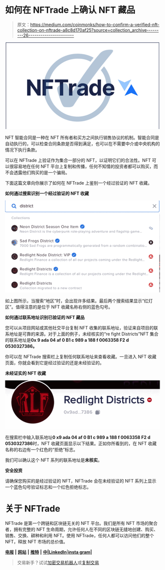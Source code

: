 # 如何在 NFTrade 上确认 NFT 藏品

> 原文：<https://medium.com/coinmonks/how-to-confirm-a-verified-nft-collection-on-nftrade-a8c8d170af25?source=collection_archive---------26----------------------->

![](img/c4eca17332d752352cb13323f547a9d6.png)

NFT 智能合同是一种在 NFT 所有者和买方之间执行销售协议的机制。智能合同是自动执行的，可以检查合同条款是否得到满足，也可以在不需要中介或中央机构的情况下执行条款。

可以在 NFTrade 上验证作为集合一部分的 NFT，以证明它们的合法性。NFT 可以很容易地在任何 NFT 平台上复制和传播，任何不知情的投资者都可以购买，而不会透露他们购买的是一个骗局。

下面这篇文章向你展示了如何在 NFTrade 上鉴别一个经过验证的 NFT 收藏。

**如何通过搜索识别一个经过验证的 NFT 收藏**

![](img/1efa69922bb1ec479b23cfcd38f9d0e0.png)

如上图所示，当搜索“地区”时，会出现许多结果。最后两个搜索结果显示“红灯区”。值得注意的是位于 NFT 收藏名称右侧的蓝色勾号。

**如何通过联系地址识别已验证的 NFT 藏品**

您可以从项目网站或其他社交平台复制 NFT 收集的联系地址，验证来自项目的联系地址是可靠的来源。对于上面的例子，未经核实的“re fight Districts”NFT 集合的联系地址是**0x 9 ada 04 af 0 B1 c 989 a 188 f 0063358 F2 d 0530327386。**

你可以在 NFTrade 搜索栏上复制任何联系地址来查看收藏。一旦进入 NFT 收藏页面，你就会看到它是经过验证的还是未经验证的。

**未经证实的 NFT 收藏**

![](img/e87e4caf599ac6ec0a9e6d7e689f4aa2.png)

在搜索栏中输入联系地址**0 x9 ada 04 af 0 B1 c 989 a 188 f 0063358 F2 d 0530327386**时，NFT 收藏页面显示以下结果。正如你所看到的，在 NFT 收藏名称的右边有一个红色的“拒绝”标志。

我们可以确认这个 NFT 系列的联系地址是**未核实**。

**安全投资**

请确保您购买的是经过验证的 NFT，NFTrade 会在未经验证的 NFT 系列上显示一个蓝色勾号验证标志和一个红色拒绝标志。

# 关于 NFTrade

NFTrade 是第一个跨链和区块链无关的 NFT 平台。我们是所有 NFT 市场的聚合者，拥有完整的 NFT 生命周期，允许任何人在不同的区块链无缝地创建、购买、销售、交换、耕种和利用 NFT。使用 NFTrade，任何人都可以访问他们的整个 NFT，释放 NFT 市场的总价值。

[**电报**](https://t.me/nftrade) **|** [**网站**](https://nftrade.com/) **|** [**推特**](https://twitter.com/NFTradeOfficial) **|** [**中**](/@NFTrade)**|**[**LinkedIn**](https://www.linkedin.com/company/nftrade/)|[**insta gram**](https://www.instagram.com/nftradeofficial)**|**

> 交易新手？试试[加密交易机器人](/coinmonks/crypto-trading-bot-c2ffce8acb2a)或[复制交易](/coinmonks/top-10-crypto-copy-trading-platforms-for-beginners-d0c37c7d698c)